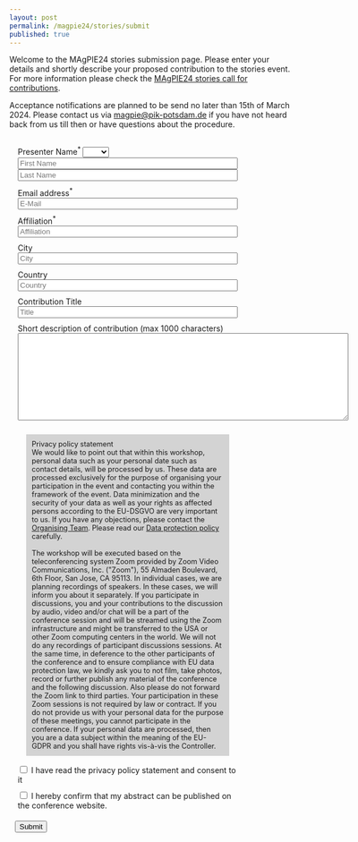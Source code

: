 ```yaml
---
layout: post
permalink: /magpie24/stories/submit
published: true
---
```


<style>
 .form {
   padding: 10px;
   width: 80%;
 }
 .privacy {
   padding: 10px;
   margin: 20px 20px 10px 20px;
   background-color: lightgrey;
   font-size: 90%;
 }
 .input {
   width: 100%;
 }

 .form-group {
   padding: 5px;
 }
</style>

Welcome to the MAgPIE24 stories submission page. Please enter your details and shortly describe your proposed contribution to the stories event. For more information please check the [MAgPIE24 stories call for contributions](call).

Acceptance notifications are planned to be send no later than 15th of March 2024. Please contact us via <magpie@pik-potsdam.de> if you have not heard back from us till then or have questions about the procedure.

<form class="form" accept-charset="UTF-8" action="https://rse.pik-potsdam.de/magpie/registration/2024contribution.php" method="POST" enctype="multipart/form-data">

  <div class="form-group">
    <label>Presenter Name<sup>*</sup></label>
    <select name="presenter_title">
       <option></option>
       <option>Ms</option>
       <option>Mr</option>
       <option>Dr</option>
       <option>Prof</option>
    </select>
    <input class="input" type="text" name="first_name" placeholder="First Name" required>
    <input class="input" type="text" name="last_name" placeholder="Last Name" required>
  </div>
  <div class="form-group">
    <label>Email address<sup>*</sup></label>
    <input class="input" type="email" name="email" placeholder="E-Mail" required>
  </div>
  <div class="form-group">
    <label>Affiliation<sup>*</sup></label>
    <input class="input" type="text" name="affiliation" placeholder="Affiliation" required>
  </div>
  <div class="form-group">
    <label>City</label>
    <input class="input" type="text" name="city" placeholder="City" required>
  </div>
  <div class="form-group">
    <label>Country</label>
    <input class="input" type="text" name="country" placeholder="Country" required>
  </div>

  <div class="form-group">
    <label>Contribution Title</label>
    <input class="input" type="text" name="contribution_title" placeholder="Title" required>
  </div>

  <div class="form-group">
    <label>Short description of contribution (max 1000 characters)</label>
    <textarea name="abstract" rows="10" cols="71" maxlength="1000"></textarea>
  </div>

  <div class="privacy">
  <div> Privacy policy statement </div>
  We would like to point out that within this workshop, personal data such as your personal date such as contact details,  will be processed by us. These data are processed exclusively for the purpose of organising your participation in the event and contacting you within the framework of the event. Data minimization and the security of your data as well as your rights as affected persons according to the EU-DSGVO are very important to us. If you have any objections, please contact the <a href="mailto:magpie@pik-potsdam.de">Organising Team</a>. Please read our <a href="https://www.pik-potsdam.de/en/intranet/data-protection-pik/8.2.2Privacypolicyforeventparticipants.pdf">Data protection policy</a> carefully.
  <br/><br/>
  The workshop will be executed based on the teleconferencing system Zoom provided by Zoom Video Communications, Inc. ("Zoom"), 55 Almaden Boulevard, 6th Floor, San Jose, CA 95113. In individual cases, we are planning recordings of speakers. In these cases, we will inform you about it separately. If you participate in discussions, you and your contributions to the discussion by audio, video and/or chat will be a part of the conference session and will be streamed using the Zoom infrastructure and might be transferred to the USA or other Zoom computing centers in the world. We will not do any recordings of participant discussions sessions. At the same time, in deference to the other participants of the conference and to ensure compliance with EU data protection law, we kindly ask you to not film, take photos, record or further publish any material of the conference and the following discussion. Also please do not forward the Zoom link to third parties. Your participation in these Zoom sessions is not required by law or contract. If you do not provide us with your personal data for the purpose of these meetings, you cannot participate in the conference. If your personal data are processed, then you are a data subject within the meaning of the EU-GDPR and you shall have rights vis-à-vis the Controller.
  </div>
  <div class="form-group">
    <input type="checkbox" name="dataprotectionpolicy" required>
    <label>I have read the privacy policy statement and consent to it</label>
  </div>
  <div class="form-group">
    <input type="checkbox" name="publishabstract" required>
    <label>I hereby confirm that my abstract can be published on the conference website.</label>
  </div>

  <button type="submit" class="btn btn-primary">Submit</button>
</form>
